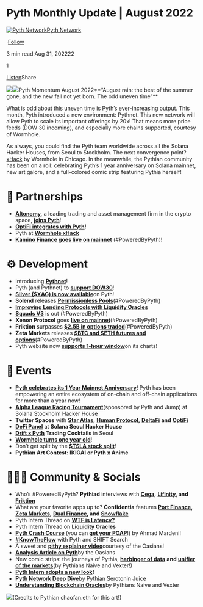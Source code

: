 Pyth Monthly Update | August 2022
=================================

[![Pyth Network](https://miro.medium.com/v2/resize:fill:88:88/1*rdK3rHcWpkge6BRQRIwBjA.jpeg)](/?source=post_page-----893bd50dc762--------------------------------)[Pyth Network](/?source=post_page-----893bd50dc762--------------------------------)

·[Follow](https://medium.com/m/signin?actionUrl=https%3A%2F%2Fmedium.com%2F_%2Fsubscribe%2Fuser%2Ff55fccc0ad62&operation=register&redirect=https%3A%2F%2Fpythnetwork.medium.com%2Fpyth-august-update-893bd50dc762&user=Pyth+Network&userId=f55fccc0ad62&source=post_page-f55fccc0ad62----893bd50dc762---------------------post_header-----------)

3 min read·Aug 31, 202222

1

[Listen](https://medium.com/m/signin?actionUrl=https%3A%2F%2Fmedium.com%2Fplans%3Fdimension%3Dpost_audio_button%26postId%3D893bd50dc762&operation=register&redirect=https%3A%2F%2Fpythnetwork.medium.com%2Fpyth-august-update-893bd50dc762&source=-----893bd50dc762---------------------post_audio_button-----------)Share

![](https://miro.medium.com/v2/resize:fit:1400/1*67W4DevFpcu0shQFrIzefg.gif)![](https://miro.medium.com/v2/resize:fit:1400/1*8gctfdFu_BYE_ImPLl0L5g.jpeg)Pyth Momentum August 2022**“August rain: the best of the summer gone, and the new fall not yet born. The odd uneven time”**

What is odd about this uneven time is Pyth’s ever-increasing output. This month, Pyth introduced a new environment: Pythnet. This new network will allow Pyth to scale its important offerings by 20x! That means more price feeds (DOW 30 incoming), and especially more chains supported, courtesy of Wormhole.

As always, you could find the Pyth team worldwide across all the Solana Hacker Houses, from Seoul to Stockholm. The next convergence point? [xHack](https://jumpcrypto.com/xhack/) by Wormhole in Chicago. In the meanwhile, the Pythian community has been on a roll: celebrating Pyth’s 1 year anniversary on Solana mainnet, new art galore, and a full-colored comic strip featuring Pythia herself!

🤝 Partnerships
==============

* [**Altonomy**](https://www.altonomy.com/#/), a leading trading and asset management firm in the crypto space, [**joins Pyth**](/new-pyth-data-provider-altonomy-cde5505d640b)!
* [**OptiFi integrates with Pyth**](https://twitter.com/PythNetwork/status/1556546000302399488)**!**
* Pyth at [**Wormhole xHack**](https://twitter.com/wormholecrypto/status/1554520579608563712)
* [**Kamino Finance goes live on mainnet**](https://twitter.com/pythnetwork/status/1564944858413993984?s=21&t=fFNnScPB5YHUiBNS3-XwCQ) (#PoweredByPyth)!

⚙️ Development
==============

* Introducing [**Pythnet**](/introducing-pythnet-f54192c355c5)!
* Pyth (and Pythnet) to [**support DOW30**](https://twitter.com/PythNetwork/status/1554115564163010562)!
* [**Silver ($XAG) is now available**](https://twitter.com/PythNetwork/status/1564603876451524609)on Pyth!
* **Solend** releases [**Permissionless Pools**](https://twitter.com/solendprotocol/status/1560003756736925696)(#PoweredByPyth)
* [**Improving Lending Protocols with Liquidity Oracles**](/improving-lending-protocols-with-liquidity-oracles-fd1ea4f96f37)
* [**Squads V3**](https://twitter.com/PythNetwork/status/1559624738602946563) is out (#PoweredByPyth)
* **Xenon Protocol** goes [**live on mainnet**](https://twitter.com/PythNetwork/status/1558023985476018176)(#PoweredByPyth)
* **Friktion** surpasses [**$2.5B in options traded**](https://twitter.com/PythNetwork/status/1557033501983129606)(#PoweredByPyth)
* **Zeta Markets** releases [**$BTC and $ETH futures and options**](https://twitter.com/PythNetwork/status/1564628917989826560)(#PoweredByPyth)
* Pyth website now [**supports 1-hour window**](https://twitter.com/PythIntern/status/1554828441374994432)on its charts!

📅 Events
========

* [**Pyth celebrates its 1 Year Mainnet Anniversary**](https://youtu.be/L7kiiwGt7QA)! Pyth has been empowering an entire ecosystem of on-chain and off-chain applications for more than a year now!
* [**Alpha League Racing Tournament**](https://twitter.com/PythNetwork/status/1563903625021235200)(sponsored by Pyth and Jump) at Solana Stockholm Hacker House
* **Twitter Spaces** with [**Star Atlas**](https://twitter.com/PythNetwork/status/1562077196885319682)**,** [**Human Protocol**](https://twitter.com/PythNetwork/status/1555168876660285440)**,** [**DeltaFi**](https://twitter.com/PythNetwork/status/1554648693638254592) **and** [**OptiFi**](https://twitter.com/PythNetwork/status/1556862198584004608)
* [**DeFi Panel**](https://twitter.com/PythNetwork/status/1555789674395754496) at **Solana Seoul Hacker House**
* [**Drift x Pyth**](https://twitter.com/PythNetwork/status/1557368728043458561) **Trading Cocktails** in Seoul
* [**Wormhole turns one year old**](https://twitter.com/PythNetwork/status/1557222009402269696)!
* Don’t get split by the [**$TSLA stock split**](https://twitter.com/PythIntern/status/1556186421412921345)!
* **Pythian Art Contest: IKIGAI or Pyth x Anime**

🧑‍🤝‍🧑 Community & Socials
=========================

* Who’s #PoweredByPyth? **Pythiad** interviews with [**Cega**](/pythiad-cega-is-here-to-go-even-faster-ac48cac2c912)**,** [**Lifinity**](/pythiad-to-lifinity-and-beyond-b47c20afd673)**, and** [**Friktion**](/pythiad-things-are-warming-up-with-friktion-and-entropy-ba6aacb71279)
* What are your favorite apps up to? **Confidentia** features [**Port Finance**](/confidentia-port-finance-casts-a-guiding-light-e66bd7703d98)**,** [**Zeta Markets**](/confidentia-zeta-markets-shows-you-the-alpha-and-omega-7bcf43aab15d)**,** [**Dual Finance**](/confidentia-dual-finance-bringing-the-alpha-and-gamma-f81763d19658)**, and** [**Snowflake**](/confidentia-dont-get-cold-feet-with-snowflake-6b056b8f58ce)
* Pyth Intern Thread on [**WTF is Latency?**](https://twitter.com/PythIntern/status/1554264456724525056)
* Pyth Intern Thread on [**Liquidity Oracles**](https://twitter.com/PythIntern/status/1559186562725937153)
* [**Pyth Crash Course**](https://101.xyz/course/cl64xvtly1631209l5tyu0a9ti) (you can [**get your POAP**](https://twitter.com/pdiomede/status/1553997946617839616)!) by Ahmad Mardeni!
* [**#KnowTheFlow**](https://twitter.com/PythIntern/status/1560352495909715970) with Pyth and SHIFT Search
* A sweet and [**pithy explainer video**](https://twitter.com/PythNetwork/status/1561698238025064450)courtesy of the Oasians!
* [**Analysis Article on Pyth**](https://twitter.com/theoasians/status/1554140134513479680)by the Oasians
* New comic strips: the journeys of Pythia, [**harbinger of data**](https://www.notion.so/Pyth-August-Update-0027d26b4dac4bdf83e9125a10a6cc38) **and** [**unifier of the markets**](https://twitter.com/VexterZ/status/1562788405867470849)(by Pythians Naive and Vexter!)
* [**Pyth Intern adopts a new look**](https://twitter.com/OluapPaulo1/status/1558818350998126592)**!**
* [**Pyth Network Deep Dive**](https://serotoninjuice.medium.com/pyth-network-deep-dive-e91d7a73d459)by Pythian Serotonin Juice
* [**Understanding Blockchain Oracles**](https://medium.com/@VexterZ/understanding-blockchain-oracles-smart-contracts-and-the-oracle-problem-889a09e517b8)by Pythians Naive and Vexter

![](https://miro.medium.com/v2/resize:fit:1400/1*az8s8iXHq50HXACFXDu9Gg.png)(Credits to Pythian chaofan.eth for this art!)